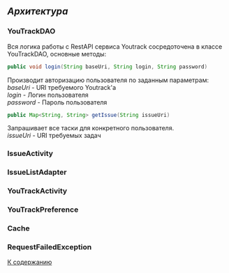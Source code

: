 ## *Архитектура*

### YouTrackDAO  
Вся логика работы с RestAPI сервиса Youtrack сосредоточена в классе YouTrackDAO, основные методы:
```java
public void login(String baseUri, String login, String password)
```  
Производит авторизацию пользователя по заданным параметрам:  
_baseUri_ - URI требуемого Youtrack'а  
_login_ - Логин пользователя  
_password_ - Пароль пользователя  


```java
public Map<String, String> getIssue(String issueUri)
```  
Запрашивает все таски для конкретного пользователя.  
_issueUri_ - URI требуемых задач
### IssueActivity
### IssueListAdapter
### YouTrackActivity
### YouTrackPreference
### Cache
### RequestFailedException

[К содержанию](./index.md)
